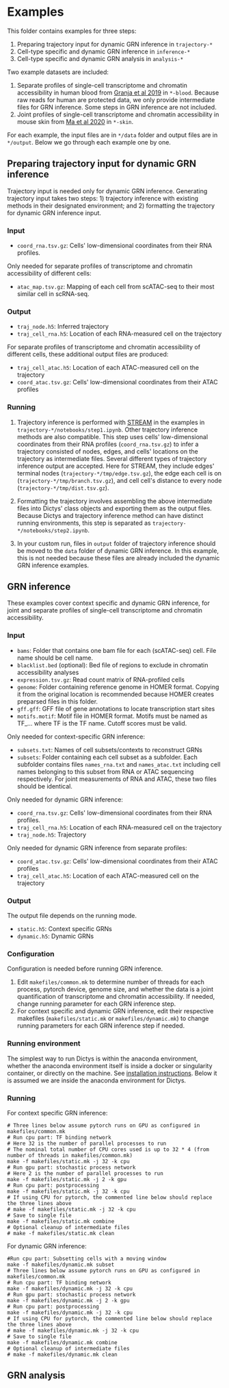 # Examples

This folder contains examples for three steps:
1. Preparing trajectory input for dynamic GRN inference in `trajectory-*`
2. Cell-type specific and dynamic GRN inference in `inference-*`
3. Cell-type specific and dynamic GRN analysis in `analysis-*`

Two example datasets are included:
1. Separate profiles of single-cell transcriptome and chromatin accessibility in human blood from [Granja et al 2019](https://doi.org/10.1038/s41587-019-0332-7) in `*-blood`. Because raw reads for human are protected data, we only provide intermediate files for GRN inference. Some steps in GRN inference are not included.
2. Joint profiles of single-cell transcriptome and chromatin accessibility in mouse skin from [Ma et al 2020](https://doi.org/10.1016/j.cell.2020.09.056) in `*-skin`.

For each example, the input files are in `*/data` folder and output files are in `*/output`. Below we go through each example one by one.

## Preparing trajectory input for dynamic GRN inference
Trajectory input is needed only for dynamic GRN inference. Generating trajectory input takes two steps: 1) trajectory inference with existing methods in their designated environment; and 2) formatting the trajectory for dynamic GRN inference input.

### Input
* `coord_rna.tsv.gz`: Cells' low-dimensional coordinates from their RNA profiles.

Only needed for separate profiles of transcriptome and chromatin accessibility of different cells:
* `atac_map.tsv.gz`: Mapping of each cell from scATAC-seq to their most similar cell in scRNA-seq.

### Output
* `traj_node.h5`: Inferred trajectory
* `traj_cell_rna.h5`: Location of each RNA-measured cell on the trajectory

For separate profiles of transcriptome and chromatin accessibility of different cells, these additional output files are produced:
* `traj_cell_atac.h5`: Location of each ATAC-measured cell on the trajectory
* `coord_atac.tsv.gz`: Cells' low-dimensional coordinates from their ATAC profiles

### Running
1. Trajectory inference is performed with [STREAM](TBA) in the examples in `trajectory-*/notebooks/step1.ipynb`. Other trajectory inference methods are also compatible. This step uses cells' low-dimensional coordinates from their RNA profiles (`coord_rna.tsv.gz`) to infer a trajectory consisted of nodes, edges, and cells' locations on the trajectory as intermediate files. Several different types of trajectory inference output are accepted. Here for STREAM, they include edges' terminal nodes (`trajectory-*/tmp/edge.tsv.gz`), the edge each cell is on (`trajectory-*/tmp/branch.tsv.gz`), and cell cell's distance to every node (`trajectory-*/tmp/dist.tsv.gz`).

2. Formatting the trajectory involves assembling the above intermediate files into Dictys' class objects and exporting them as the output files. Because Dictys and trajectory inference method can have distinct running environments, this step is separated as `trajectory-*/notebooks/step2.ipynb`.

3. In your custom run, files in `output` folder of trajectory inference should be moved to the `data` folder of dynamic GRN inference. In this example, this is not needed because these files are already included the dynamic GRN inference examples.

## GRN inference
These examples cover context specific and dynamic GRN inference, for joint and separate profiles of single-cell transcriptome and chromatin accessibility.

### Input
* `bams`: Folder that contains one bam file for each (scATAC-seq) cell. File name should be cell name.
* `blacklist.bed` (optional): Bed file of regions to exclude in chromatin accessibility analyses
* `expression.tsv.gz`: Read count matrix of RNA-profiled cells
* `genome`: Folder containing reference genome in HOMER format. Copying it from the original location is recommended because HOMER creates preparsed files in this folder.
* `gff.gff`: GFF file of gene annotations to locate transcription start sites
* `motifs.motif`: Motif file in HOMER format. Motifs must be named as TF_... where TF is the TF name. Cutoff scores must be valid.

Only needed for context-specific GRN inference:
* `subsets.txt`: Names of cell subsets/contexts to reconstruct GRNs
* `subsets`: Folder containing each cell subset as a subfolder. Each subfolder contains files `names_rna.txt` and `names_atac.txt` including cell names belonging to this subset from RNA or ATAC sequencing respectively. For joint measurements of RNA and ATAC, these two files should be identical.

Only needed for dynamic GRN inference:
* `coord_rna.tsv.gz`: Cells' low-dimensional coordinates from their RNA profiles.
* `traj_cell_rna.h5`: Location of each RNA-measured cell on the trajectory
* `traj_node.h5`: Trajectory

Only needed for dynamic GRN inference from separate profiles:
* `coord_atac.tsv.gz`: Cells' low-dimensional coordinates from their ATAC profiles
* `traj_cell_atac.h5`: Location of each ATAC-measured cell on the trajectory

### Output
The output file depends on the running mode.
* `static.h5`: Context specific GRNs
* `dynamic.h5`: Dynamic GRNs

### Configuration
Configuration is needed before running GRN inference.
1. Edit `makefiles/common.mk` to determine number of threads for each process, pytorch device, genome size, and whether the data is a joint quantification of transcriptome and chromatin accessibility. If needed, change running parameter for each GRN inference step.
2. For context specific and dynamic GRN inference, edit their respective makefiles (`makefiles/static.mk` or `makefiles/dynamic.mk`) to change running parameters for each GRN inference step if needed.

### Running environment
The simplest way to run Dictys is within the anaconda environment, whether the anaconda environment itself is inside a docker or singularity container, or directly on the machine. See [installation instructions](../INSTALL.md). Below it is assumed we are inside the anaconda environment for Dictys.

### Running
For context specific GRN inference:
```
# Three lines below assume pytorch runs on GPU as configured in makefiles/common.mk
# Run cpu part: TF binding network
# Here 32 is the number of parallel processes to run
# The nominal total number of CPU cores used is up to 32 * 4 (from number of threads in makefiles/common.mk)
make -f makefiles/static.mk -j 32 -k cpu
# Run gpu part: stochastic process network
# Here 2 is the number of parallel processes to run
make -f makefiles/static.mk -j 2 -k gpu
# Run cpu part: postprocessing
make -f makefiles/static.mk -j 32 -k cpu
# If using CPU for pytorch, the commented line below should replace the three lines above
# make -f makefiles/static.mk -j 32 -k cpu
# Save to single file
make -f makefiles/static.mk combine
# Optional cleanup of intermediate files
# make -f makefiles/static.mk clean
```

For dynamic GRN inference:
```
#Run cpu part: Subsetting cells with a moving window
make -f makefiles/dynamic.mk subset
# Three lines below assume pytorch runs on GPU as configured in makefiles/common.mk
# Run cpu part: TF binding network
make -f makefiles/dynamic.mk -j 32 -k cpu
# Run gpu part: stochastic process network
make -f makefiles/dynamic.mk -j 2 -k gpu
# Run cpu part: postprocessing
make -f makefiles/dynamic.mk -j 32 -k cpu
# If using CPU for pytorch, the commented line below should replace the three lines above
# make -f makefiles/dynamic.mk -j 32 -k cpu
# Save to single file
make -f makefiles/dynamic.mk combine
# Optional cleanup of intermediate files
# make -f makefiles/dynamic.mk clean
```

## GRN analysis
